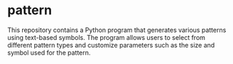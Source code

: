 # pattern
This repository contains a Python program that generates various patterns using text-based symbols. The program allows users to select from different pattern types and customize parameters such as the size and symbol used for the pattern. 
